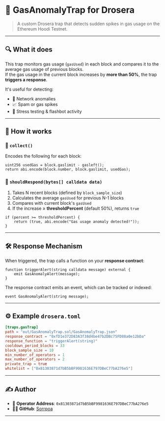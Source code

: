 # 🚨 GasAnomalyTrap for Drosera

> A custom Drosera trap that detects sudden spikes in gas usage on the Ethereum Hoodi Testnet.

---

## 🔍 What it does

This trap monitors gas usage (`gasUsed`) in each block and compares it to the average gas usage of previous blocks.  
If the gas usage in the current block increases by **more than 50%**, the trap **triggers a response**.

It's useful for detecting:

- 🚨 Network anomalies  
- 📈 Spam or gas spikes  
- 🧪 Stress testing & flashbot activity

---

## 🧠 How it works

### 🔹 `collect()`

Encodes the following for each block:

```solidity
uint256 usedGas = block.gaslimit - gasleft();
return abi.encode(block.number, block.gaslimit, usedGas);
```

### 🔹 `shouldRespond(bytes[] calldata data)`

1. Takes N recent blocks (defined by `block_sample_size`)
2. Calculates the average `gasUsed` for previous N-1 blocks
3. Compares with current block's `gasUsed`
4. If the increase ≥ **thresholdPercent** (default 50%), returns `true`

```solidity
if (percent >= thresholdPercent) {
    return (true, abi.encode("Gas usage anomaly detected!"));
}
```

---

## 🛠 Response Mechanism

When triggered, the trap calls a function on your **response contract**:

```solidity
function triggerAlert(string calldata message) external {
    emit GasAnomalyAlert(message);
}
```

The response contract emits an event, which can be tracked or indexed:

```solidity
event GasAnomalyAlert(string message);
```

---

## ⚙️ Example `drosera.toml`

```toml
[traps.gasTrap]
path = "out/GasAnomalyTrap.sol/GasAnomalyTrap.json"
response_contract = "0xfD1e372D83A3f38d4be47b2DBc75FD88a0e12bDa"
response_function = "triggerAlert(string)"
cooldown_period_blocks = 33
block_sample_size = 10
min_number_of_operators = 1
max_number_of_operators = 2
private_trap = true
whitelist = ["0x81303871d7bB5bBF9981636E797DBeC77bA276e5"]
```

---

## ✍️ Author

- 🧾 **Operator Address**: `0x81303871d7bB5bBF9981636E797DBeC77bA276e5`  
- 🧑‍💻 **GitHub**: [Sorrpoa](https://github.com/Sorrpoa)

---
